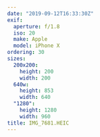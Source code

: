```yaml
---
date: "2019-09-12T16:33:30Z"
exif:
  aperture: f/1.8
  iso: 20
  make: Apple
  model: iPhone X
ordering: 30
sizes:
  200x200:
    height: 200
    width: 200
  640w:
    height: 853
    width: 640
  "1280":
    height: 1280
    width: 960
title: IMG_7681.HEIC
---
```

